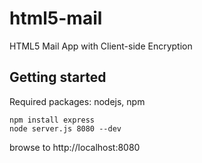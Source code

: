 html5-mail
==========

HTML5 Mail App with Client-side Encryption

## Getting started
Required packages: nodejs, npm

    npm install express
    node server.js 8080 --dev
    
browse to http://localhost:8080